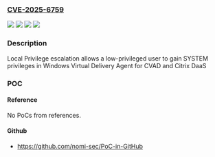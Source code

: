 ### [CVE-2025-6759](https://cve.mitre.org/cgi-bin/cvename.cgi?name=CVE-2025-6759)
![](https://img.shields.io/static/v1?label=Product&message=Windows%20Virtual%20Delivery%20Agent%20for%20CVAD%20and%20Citrix%20DaaS&color=blue)
![](https://img.shields.io/static/v1?label=Version&message=Current%20Release%20(CR)%20&color=brightgreen)
![](https://img.shields.io/static/v1?label=Version&message=Long%20Term%20Service%20Release%20(LTSR)%20&color=brightgreen)
![](https://img.shields.io/static/v1?label=Vulnerability&message=CWE-269%20Improper%20Privilege%20Management&color=brightgreen)

### Description

Local Privilege escalation allows a low-privileged user to gain SYSTEM privileges in Windows Virtual Delivery Agent for CVAD and Citrix DaaS

### POC

#### Reference
No PoCs from references.

#### Github
- https://github.com/nomi-sec/PoC-in-GitHub

